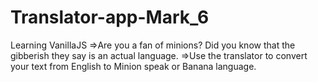 # Translator-app-Mark_6
 Learning VanillaJS
=>Are you a fan of minions? Did you know that the gibberish they say is an actual language. 
=>Use the translator to convert your text from English to Minion speak or Banana language.

